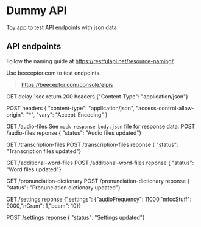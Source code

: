 # Dummy API

Toy app to test API endpoints with json data


## API endpoints

Follow the naming guide at https://restfulapi.net/resource-naming/


Use beeceptor.com to test endpoints. 
> https://beeceptor.com/console/elpis




GET
    delay 1sec 
    return 200 
    headers {"Content-Type": "application/json"}

POST
    headers {
              "content-type": "application/json",
              "access-control-allow-origin": "*",
              "vary": "Accept-Encoding"
            }


GET /audio-files
    See `mock-response-body.json` file for response data.
POST /audio-files
    reponse { "status": "Audio files updated"}

GET /transcription-files
POST /transcription-files
    reponse { "status": "Transcription files updated"}

GET /additional-word-files
POST /additional-word-files
    reponse { "status": "Word files updated"}

GET /pronunciation-dictionary
POST /pronunciation-dictionary
    reponse { "status": "Pronunciation dictionary updated"}

GET /settings 
    reponse {"settings": {"audioFrequency": 11000,"mfccStuff": 9000,"nGram": 1,"beam": 10}}

POST /settings 
    reponse { "status": "Settings updated"}
